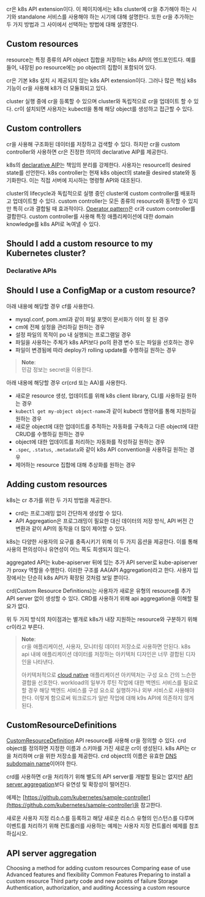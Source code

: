 cr은 k8s API extension이다. 이 페이지에서는 k8s cluster에 cr을 추가해야 하는 시기와 standalone 서비스를 사용해야 하는 시기에 대해 설명한다. 또한 cr을 추가하는 두 가지 방법과 그 사이에서 선택하는 방법에 대해 설명한다.

## Custom resources
resource는 특정 종류의 API object 집합을 저장하는 k8s API의 엔드포인트다. 예를 들어, 내장된 po resource에는 po object의 집합이 포함되어 있다.

cr은 기본 k8s 설치 시 제공되지 않는 k8s API extension이다. 그러나 많은 핵심 k8s 기능이 cr을 사용해 k8가 더 모듈화되고 있다.

cluster 실행 중에 cr을 등록할 수 있으며 cluster와 독립적으로 cr을 업데이트 할 수 있다. cr이 설치되면 사용자는 kubectl을 통해 해당 object를 생성하고 접근할 수 있다.

## Custom controllers
cr을 사용해 구조화된 데이터를 저장하고 검색할 수 있다. 하지만 cr을 custom controller와 사용하면 cr은 진정한 의미의 declarative AIP를 제공한다.

k8s의 [declarative AIP](https://kubernetes.io/docs/concepts/overview/kubernetes-api/)는 책임의 분리를 강제한다. 사용자는 resource의 desired state를 선언한다. k8s controller는 현재 k8s object의 state을 desired state와 동기화한다. 이는 직접 서버에 지시하는 명령형 API와 대조된다.

cluster의 lifecycle과 독립적으로 실행 중인 cluster에 custom controller를 배포하고 업데이트할 수 있다. custom controller는 모든 종류의 resource와 동작할 수 있지만 특히 cr과 결합될 때 효과적이다. [Operator pattern](https://kubernetes.io/docs/concepts/extend-kubernetes/operator/)은 cr과 custom controller를 결합한다. custom controller를 사용해 특정 애플리케이션에 대한 domain knowledge를 k8s API로 녹여낼 수 있다.

## Should I add a custom resource to my Kubernetes cluster?

### Declarative APIs

## Should I use a ConfigMap or a custom resource?
아래 내용에 해당할 경우 cf를 사용한다.
- mysql.conf, pom.xml과 같이 파일 포맷이 문서화가 이미 잘 된 경우
- cm에 전체 설정을 관리하길 원하는 경우
- 설정 파일의 목적이 po 내 실행되는 프로그램일 경우
- 파일을 사용하는 주체가 k8s API보다 po의 환경 변수 또는 파일을 선호하는 경우
- 파일이 변경됨에 따라 deploy가 rolling update를 수행하길 원하는 경우

> **Note**:  
> 민감 정보는 secret을 이용한다.

아래 내용에 해당할 경우 cr(crd 또는 AA)를 사용한다.
- 새로운 resource 생성, 업데이트를 위해 k8s client library, CLI를 사용하길 원하는 경우
- `kubectl get my-object object-name`과 같이 kubectl 명령어를 통해 지원하길 원하는 경우
- 새로운 object에 대한 업데이트를 추적하는 자동화를 구축하고 다른 object에 대한 CRUD를 수행하길 원하는 경우
- object에 대한 업데이트를 처리하는 자동화를 작성하길 원하는 경우
- `.spec`, `.status`, `.metadata`와 같이 k8s API convention을 사용하길 원하는 경우
- 제어하는 resource 집합에 대해 추상화를 원하는 경우

## Adding custom resources
k8s는 cr 추가를 위한 두 가지 방법을 제공한다.
- crd는 프로그래밍 없이 간단하게 생성할 수 있다.
- API Aggregation은 프로그래밍이 필요한 대신 데이터의 저장 방식, API 버전 간 변환과 같이 API의 동작을 더 많이 제어할 수 있다.

k8s는 다양한 사용자의 요구를 충족시키기 위해 이 두 가지 옵션을 제공한다. 이를 통해 사용의 편의성이나 유연성이 어느 쪽도 희생되지 않는다.

 aggregated API는 kube-apiserver 뒤에 있는 추가 API server로 kube-apiserver가 proxy 역할을 수행한다. 이러한 구조를 AA(API Aggregation)라고 한다. 사용자 입장에서는 단순히 k8s API가 확장된 것처럼 보일 뿐이다.

crd(Custom Resource Definitions)는 사용자가 새로운 유형의 resource를 추가 API server 없이 생성할 수 있다. CRD를 사용하기 위해 api aggregation을 이해할 필요가 없다.

위 두 가지 방식의 차이점과는 별개로 k8s가 내장 지원하는 resource와 구분하기 위해 cr이라고 부른다.

> **Note**:  
> cr을 애플리케이션, 사용자, 모니터링 데이터 저장소로 사용하면 안된다. k8s api 내에 애플리케이션 데이터를 저장하는 아키텍처 디자인은 너무 결합된 디자인을 나타낸다.
>
> 아키텍처적으로 [cloud native](https://www.cncf.io/about/faq/) 애플리케이션 아키텍처는 구성 요소 간의 느슨한 결합을 선호한다. workload의 일부가 루틴 작업에 대한 백엔드 서비스를 필요로 할 경우 해당 백엔드 서비스를 구성 요소로 실행하거나 외부 서비스로 사용해야 한다. 이렇게 함으로써 워크로드가 일반 작업에 대해 k9s API에 의존하지 않게 된다.

## CustomResourceDefinitions
[CustomResourceDefinition](https://kubernetes.io/docs/tasks/extend-kubernetes/custom-resources/custom-resource-definitions/) API resource를 사용해 cr을 정의할 수 있다. crd object를 정의하면 지정한 이름과 스키마를 가진 새로운 cr이 생성된다. k8s API는 cr을 처리하며 cr을 위한 저장소를 제공한다. crd object의 이름은 유효한 [DNS subdomain name](https://kubernetes.io/docs/concepts/overview/working-with-objects/names#dns-subdomain-names)이어야 한다.

crd를 사용하면 cr을 처리하기 위해 별도의 API server를 개발할 필요는 없지만 [API server aggregation](https://kubernetes.io/docs/concepts/extend-kubernetes/api-extension/custom-resources/#api-server-aggregation)보다 유연성 및 확장성이 떨어진다.

에제는 [https://github.com/kubernetes/sample-controller](https://github.com/kubernetes/sample-controller)을 참고한다.

새로운 사용자 지정 리소스를 등록하고 해당 새로운 리소스 유형의 인스턴스를 다루며 이벤트를 처리하기 위해 컨트롤러를 사용하는 예제는 사용자 지정 컨트롤러 예제를 참조하십시오.

## API server aggregation

Choosing a method for adding custom resources
Comparing ease of use
Advanced features and flexibility
Common Features
Preparing to install a custom resource
Third party code and new points of failure
Storage
Authentication, authorization, and auditing
Accessing a custom resource